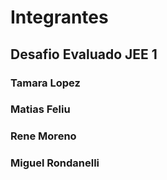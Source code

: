 # Integrantes

## Desafio Evaluado JEE 1

### Tamara Lopez
### Matias Feliu
### Rene Moreno
### Miguel Rondanelli